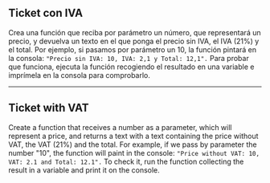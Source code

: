 ## Ticket con IVA

Crea una función que reciba por parámetro un número, que representará un precio, y devuelva un texto en el que ponga el precio sin IVA, el IVA (21%) y el total. Por ejemplo, si pasamos por parámetro un 10, la función pintará en la consola: `"Precio sin IVA: 10, IVA: 2,1 y Total: 12,1".`
Para probar que funciona, ejecuta la función recogiendo el resultado en una variable e imprímela en la consola para comprobarlo.

---

## Ticket with VAT

Create a function that receives a number as a parameter, which will represent a price, and returns a text with a text containing the price without VAT, the VAT (21%) and the total. For example, if we pass by parameter the number "10", the function will paint in the console:
`"Price without VAT: 10, VAT: 2.1 and Total: 12.1".`
To check it, run the function collecting the result in a variable and print it on the console.
